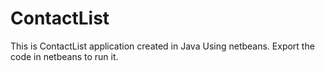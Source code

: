 # ContactList
This is ContactList application created in Java Using netbeans. Export the code in netbeans to run it.

